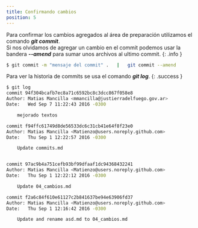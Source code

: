 ```yaml
---
title: Confirmando cambios
position: 5
---
```

Para confirmar los cambios agregados al área de preparación utilizamos el comando <strong>*git commit*</strong>. <br>
Si nos olvidamos de agregar un cambio en el commit podemos usar la bandera <strong>*--amend*</strong> para sumar unos archivos al ultimo commit.
{: .info }

```sh
$ git commit -m "mensaje del commit" .   |   git commit --amend
```

Para ver la historia de commits se usa el comando  <strong>*git log*</strong>.
{: .success }

```sh
$ git log
commit 94f304bcafb7ec8a71c6592bc8c3dcc867f058e8
Author: Matias Mancilla <mmancilla@justierradelfuego.gov.ar>
Date:   Wed Sep 7 11:22:43 2016 -0300

    mejorado textos

commit f94ffc61749d8de56533dc6c31cb41e64f8f23e0
Author: Matias Mancilla <Matienzo@users.noreply.github.com>
Date:   Thu Sep 1 12:22:57 2016 -0300

    Update commits.md


commit 97ac9b4a751cefb93bf99dfaaf1dc94368432241
Author: Matias Mancilla <Matienzo@users.noreply.github.com>
Date:   Thu Sep 1 12:22:12 2016 -0300

    Update 04_cambios.md

commit f2a6c84f610e61127c2b841637be94e63906fd37
Author: Matias Mancilla <Matienzo@users.noreply.github.com>
Date:   Thu Sep 1 12:16:42 2016 -0300

    Update and rename asd.md to 04_cambios.md
```
